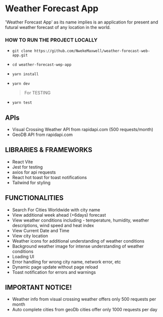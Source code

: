 # Weather Forecast App

'Weather Forecast App' as its name implies is an application for present and futural weather forecast of any location in the world.

### HOW TO RUN THE PROJECT LOCALLY

- `git clone https://github.com/NwekeMaxwell/weather-forecast-web-app.git`
- `cd weather-forecast-wep-app`
- `yarn install`
- `yarn dev`

  > For TESTING
- `yarn test`

## APIs
- Visual Crossing Weather API from rapidapi.com (500 requests/month)
- GeoDB API from rapidapi.com

## LIBRARIES & FRAMEWORKS
- React Vite
- Jest for testing
- axios for api requests
- React hot toast for toast notifications
- Tailwind for styling

## FUNCTIONALITIES
- Search For Cities Worldwide with city name
- View additional week ahead (+6days) forecast
- View weather conditions including - temperature, humidity, weather descriptions, wind speed and heat index
- View Current Date and Time
- View city location
- Weather icons for additional understanding of weather conditions
- Background weather image for intense understanding of weather conditions
- Loading UI
- Error handling for wrong city name, network error, etc
- Dynamic page update without page reload
- Toast notification for errors and warnings

## IMPORTANT NOTICE!
- Weather info from visual crossing weather offers only 500 requests per month
- Auto complete cities from geoDb cities offer only 1000 requests per day
